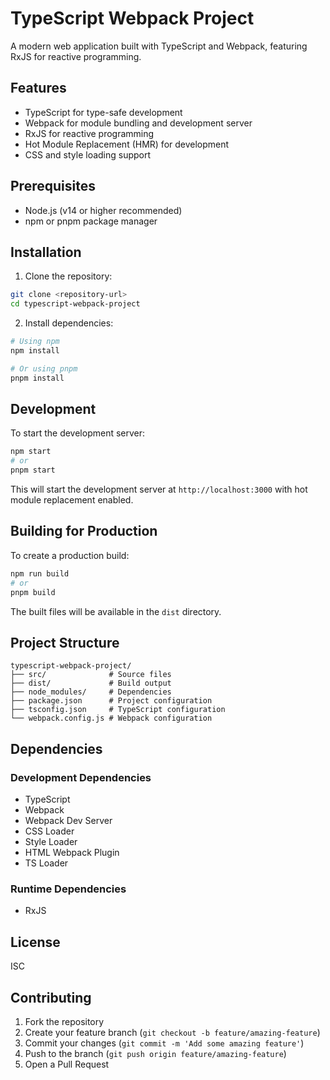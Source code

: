 # TypeScript Webpack Project

A modern web application built with TypeScript and Webpack, featuring RxJS for reactive programming.

## Features

- TypeScript for type-safe development
- Webpack for module bundling and development server
- RxJS for reactive programming
- Hot Module Replacement (HMR) for development
- CSS and style loading support

## Prerequisites

- Node.js (v14 or higher recommended)
- npm or pnpm package manager

## Installation

1. Clone the repository:
```bash
git clone <repository-url>
cd typescript-webpack-project
```

2. Install dependencies:
```bash
# Using npm
npm install

# Or using pnpm
pnpm install
```

## Development

To start the development server:

```bash
npm start
# or
pnpm start
```

This will start the development server at `http://localhost:3000` with hot module replacement enabled.

## Building for Production

To create a production build:

```bash
npm run build
# or
pnpm build
```

The built files will be available in the `dist` directory.

## Project Structure

```
typescript-webpack-project/
├── src/              # Source files
├── dist/             # Build output
├── node_modules/     # Dependencies
├── package.json      # Project configuration
├── tsconfig.json     # TypeScript configuration
└── webpack.config.js # Webpack configuration
```

## Dependencies

### Development Dependencies
- TypeScript
- Webpack
- Webpack Dev Server
- CSS Loader
- Style Loader
- HTML Webpack Plugin
- TS Loader

### Runtime Dependencies
- RxJS

## License

ISC

## Contributing

1. Fork the repository
2. Create your feature branch (`git checkout -b feature/amazing-feature`)
3. Commit your changes (`git commit -m 'Add some amazing feature'`)
4. Push to the branch (`git push origin feature/amazing-feature`)
5. Open a Pull Request 